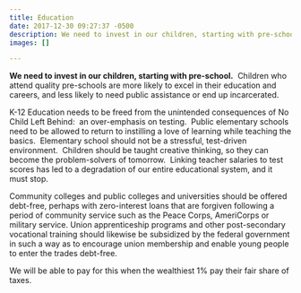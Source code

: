 ```yaml
---
title: Education
date: 2017-12-30 09:27:37 -0500
description: We need to invest in our children, starting with pre-school.
images: []

---
```

**We need to invest in our children, starting with pre-school.**  Children who attend quality pre-schools are more likely to excel in their education and careers, and less likely to need public assistance or end up incarcerated.

K-12 Education needs to be freed from the unintended consequences of No Child Left Behind:  an over-emphasis on testing.  Public elementary schools need to be allowed to return to instilling a love of learning while teaching the basics.  Elementary school should not be a stressful, test-driven environment.  Children should be taught creative thinking, so they can become the problem-solvers of tomorrow.  Linking teacher salaries to test scores has led to a degradation of our entire educational system, and it must stop.

Community colleges and public colleges and universities should be offered debt-free, perhaps with zero-interest loans that are forgiven following a period of community service such as the Peace Corps, AmeriCorps or military service.  Union apprenticeship programs and other post-secondary vocational training should likewise be subsidized by the federal government in such a way as to encourage union membership and enable young people to enter the trades debt-free.  

We will be able to pay for this when the wealthiest 1% pay their fair share of taxes.